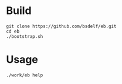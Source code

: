 # Build
```
git clone https://github.com/bsdelf/eb.git
cd eb
./bootstrap.sh
```

# Usage
`./work/eb help`
